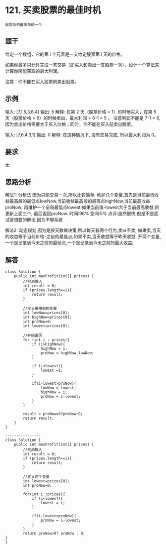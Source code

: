 # 121. 买卖股票的最佳时机
    股票系列最简单的一个

## 题干
给定一个数组，它的第 i 个元素是一支给定股票第 i 天的价格。

如果你最多只允许完成一笔交易（即买入和卖出一支股票一次），设计一个算法来计算你所能获取的最大利润。

注意：你不能在买入股票前卖出股票。

## 示例
输入: [7,1,5,3,6,4]
输出: 5
解释: 在第 2 天（股票价格 = 1）的时候买入，在第 5 天（股票价格 = 6）的时候卖出，最大利润 = 6-1 = 5 。
     注意利润不能是 7-1 = 6, 因为卖出价格需要大于买入价格；同时，你不能在买入前卖出股票。

输入: [7,6,4,3,1]
输出: 0
解释: 在这种情况下, 没有交易完成, 所以最大利润为 0。

## 要求
无

## 思路分析
解法1: 分析法
因为只能交易一次,所以比较简单;
维护几个变量,首先是当前最低收益最高段的最低点lowNow,当前收益最高段的最高点highNow,当前最高收益proNow;
再维护一个全局最低点lowest;如果当前值-lowest大于当前最高收益,则更新上面三个;
最后返回proNow.
时间:98%
空间:5%
点评:虽然很快,但是不是面试官想要的解法,因为不够系统

解法2: 动态规划
因为是按天数做决策,所以每天有两个行为,卖or不卖;
如果卖,当天的收益等于当前价格-之前的最低点;如果不卖,当天收益等于昨天收益.
开两个变量,一个是记录到今天之前的最低点,一个是记录到今天之前的最大收益;


## 解答
```
class Solution {
    public int maxProfit(int[] prices) {
        //检测输入
        int result = 0;
        if (prices.length<=1){
            return result;
        }

        //定义要用到的变量
        int lowNow=prices[0];
        int highNow=prices[0];
        int proNow=0;
        int lowest=prices[0];

        //开始遍历
        for (int i : prices){
            if (i>highNow){
                highNow = i;
                proNow = highNow-lowNow;
            }

            if (i<lowest){
                lowest =i;
            }

            if(i-lowest>proNow){
                lowNow = lowest;
                highNow = i;
                proNow = i-lowest;
            }
        }

        result = proNow>0?proNow:0;
        return result;
    }
}

----------------
class Solution {
    public int maxProfit(int[] prices) {
        //检测输入
        int result = 0;
        if (prices.length<=1){
            return result;
        }

        //定义两个变量
        int lowest=prices[0];
        int proNow=0;

        for(int i :prices){
            if (i<lowest){
                lowest = i;
            }
            
            if(i-lowest>proNow){
                proNow = i-lowest;
            }
        }
        return proNow>0? proNow : 0;
}
}
```

